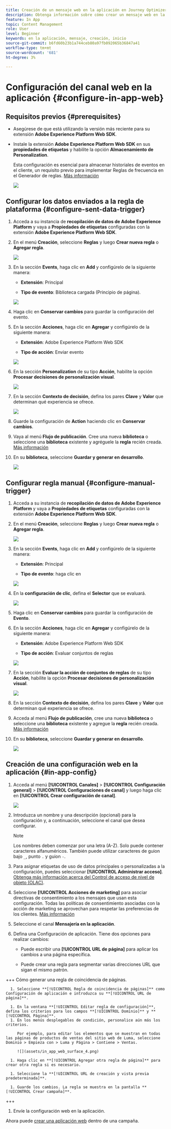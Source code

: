 ```yaml
---
title: Creación de un mensaje web en la aplicación en Journey Optimizer
description: Obtenga información sobre cómo crear un mensaje web en la aplicación en Journey Optimizer
feature: In App
topic: Content Management
role: User
level: Beginner
keywords: en la aplicación, mensaje, creación, inicio
source-git-commit: b6fd60b23b1a744ceb80a97fb092065b36847a41
workflow-type: tm+mt
source-wordcount: '681'
ht-degree: 3%

---
```



# Configuración del canal web en la aplicación {#configure-in-app-web}

## Requisitos previos {#prerequisites}

* Asegúrese de que está utilizando la versión más reciente para su extensión **Adobe Experience Platform Web SDK**.

* Instale la extensión **Adobe Experience Platform Web SDK** en sus **propiedades de etiquetas** y habilite la opción **Almacenamiento de Personalization**.

  Esta configuración es esencial para almacenar historiales de eventos en el cliente, un requisito previo para implementar Reglas de frecuencia en el Generador de reglas. [Más información](https://experienceleague.adobe.com/docs/experience-platform/tags/extensions/client/web-sdk/web-sdk-extension-configuration.html?lang=es)

  ![](assets/configure_web_inapp_1.png)

## Configurar los datos enviados a la regla de plataforma {#configure-sent-data-trigger}

1. Acceda a su instancia de **recopilación de datos de Adobe Experience Platform** y vaya a **Propiedades de etiquetas** configuradas con la extensión **Adobe Experience Platform Web SDK**.

1. En el menú **Creación**, seleccione **Reglas** y luego **Crear nueva regla** o **Agregar regla**.

   ![](assets/configure_web_inapp_2.png)

1. En la sección **Events**, haga clic en **Add** y configúrelo de la siguiente manera:

   * **Extensión**: Principal

   * **Tipo de evento**: Biblioteca cargada (Principio de página).

   ![](assets/configure_web_inapp_3.png)

1. Haga clic en **Conservar cambios** para guardar la configuración del evento.

1. En la sección **Acciones**, haga clic en **Agregar** y configúrelo de la siguiente manera:

   * **Extensión**: Adobe Experience Platform Web SDK

   * **Tipo de acción**: Enviar evento

   ![](assets/configure_web_inapp_4.png)

1. En la sección **Personalization** de su tipo **Acción**, habilite la opción **Procesar decisiones de personalización visual**.

   ![](assets/configure_web_inapp_5.png)

1. En la sección **Contexto de decisión**, defina los pares **Clave** y **Valor** que determinan qué experiencia se ofrece.

   ![](assets/configure_web_inapp_6.png)

1. Guarde la configuración de **Action** haciendo clic en **Conservar cambios**.

1. Vaya al menú **Flujo de publicación**. Cree una nueva **biblioteca** o seleccione una **biblioteca** existente y agréguele la **regla** recién creada. [Más información](https://experienceleague.adobe.com/docs/experience-platform/tags/publish/libraries.html?lang=es#create-a-library)

1. En su **biblioteca**, seleccione **Guardar y generar en desarrollo**.

   ![](assets/configure_web_inapp_7.png)

## Configurar regla manual {#configure-manual-trigger}

1. Acceda a su instancia de **recopilación de datos de Adobe Experience Platform** y vaya a **Propiedades de etiquetas** configuradas con la extensión **Adobe Experience Platform Web SDK**.

1. En el menú **Creación**, seleccione **Reglas** y luego **Crear nueva regla** o **Agregar regla**.

   ![](assets/configure_web_inapp_8.png)

1. En la sección **Events**, haga clic en **Add** y configúrelo de la siguiente manera:

   * **Extensión**: Principal

   * **Tipo de evento**: haga clic en

   ![](assets/configure_web_inapp_9.png)

1. En la **configuración de clic**, defina el **Selector** que se evaluará.

   ![](assets/configure_web_inapp_10.png)

1. Haga clic en **Conservar cambios** para guardar la configuración de **Evento**.

1. En la sección **Acciones**, haga clic en **Agregar** y configúrelo de la siguiente manera:

   * **Extensión**: Adobe Experience Platform Web SDK

   * **Tipo de acción**: Evaluar conjuntos de reglas

   ![](assets/configure_web_inapp_11.png)

1. En la sección **Evaluar la acción de conjuntos de reglas** de su tipo **Acción**, habilite la opción **Procesar decisiones de personalización visual**.

   ![](assets/configure_web_inapp_13.png)

1. En la sección **Contexto de decisión**, defina los pares **Clave** y **Valor** que determinan qué experiencia se ofrece.

1. Acceda al menú **Flujo de publicación**, cree una nueva **biblioteca** o seleccione una **biblioteca** existente y agregue la **regla** recién creada. [Más información](https://experienceleague.adobe.com/docs/experience-platform/tags/publish/libraries.html?lang=es#create-a-library)

1. En su **biblioteca**, seleccione **Guardar y generar en desarrollo**.

   ![](assets/configure_web_inapp_14.png)

## Creación de una configuración web en la aplicación {#in-app-config}

1. Acceda al menú **[!UICONTROL Canales]** > **[!UICONTROL Configuración general]** > **[!UICONTROL Configuraciones de canal]** y luego haga clic en **[!UICONTROL Crear configuración de canal]**.

   ![](assets/in-app-web-config-1.png)

1. Introduzca un nombre y una descripción (opcional) para la configuración y, a continuación, seleccione el canal que desea configurar.

   >[!NOTE]
   >
   > Los nombres deben comenzar por una letra (A-Z). Solo puede contener caracteres alfanuméricos. También puede utilizar caracteres de guion bajo `_`, punto `.` y guion `-`.

1. Para asignar etiquetas de uso de datos principales o personalizadas a la configuración, puedes seleccionar **[!UICONTROL Administrar acceso]**. [Obtenga más información acerca del Control de acceso de nivel de objeto (OLAC)](../administration/object-based-access.md).

1. Seleccione **[!UICONTROL Acciones de marketing]** para asociar directivas de consentimiento a los mensajes que usan esta configuración. Todas las políticas de consentimiento asociadas con la acción de marketing se aprovechan para respetar las preferencias de los clientes. [Más información](../action/consent.md#surface-marketing-actions)

1. Seleccione el canal **Mensajería en la aplicación**.

1. Defina una Configuración de aplicación. Tiene dos opciones para realizar cambios:

   * Puede escribir una **[!UICONTROL URL de página]** para aplicar los cambios a una página específica.

   * Puede crear una regla para segmentar varias direcciones URL que sigan el mismo patrón.

+++ Cómo generar una regla de coincidencia de páginas.

      1. Seleccione **[!UICONTROL Regla de coincidencia de páginas]** como Configuración de aplicación e introduzca su **[!UICONTROL URL de página]**.

      1. En la ventana **[!UICONTROL Editar regla de configuración]**, defina los criterios para los campos **[!UICONTROL Dominio]** y **[!UICONTROL Página]**.
      1. En los menús desplegables de condición, personalice aún más los criterios.

         Por ejemplo, para editar los elementos que se muestran en todas las páginas de productos de ventas del sitio web de Luma, seleccione Dominio > Empieza con > Luma y Página > Contiene > Ventas.

         ![](assets/in_app_web_surface_4.png)

      1. Haga clic en **[!UICONTROL Agregar otra regla de página]** para crear otra regla si es necesario.

      1. Seleccione la **[!UICONTROL URL de creación y vista previa predeterminada]**.

      1. Guarde los cambios. La regla se muestra en la pantalla **[!UICONTROL Crear campaña]**.

+++

1. Envíe la configuración web en la aplicación.

Ahora puede [crear una aplicación web](../in-app/create-in-app-web.md) dentro de una campaña.
